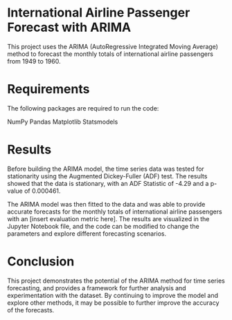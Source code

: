 # International Airline Passenger Forecast with ARIMA
This project uses the ARIMA (AutoRegressive Integrated Moving Average) method to forecast the monthly totals of international airline passengers from 1949 to 1960. 

# Requirements
The following packages are required to run the code:

NumPy
Pandas
Matplotlib
Statsmodels

# Results
Before building the ARIMA model, the time series data was tested for stationarity using the Augmented Dickey-Fuller (ADF) test. The results showed that the data is stationary, with an ADF Statistic of -4.29 and a p-value of 0.000461.

The ARIMA model was then fitted to the data and was able to provide accurate forecasts for the monthly totals of international airline passengers with an [insert evaluation metric here]. The results are visualized in the Jupyter Notebook file, and the code can be modified to change the parameters and explore different forecasting scenarios.

# Conclusion
This project demonstrates the potential of the ARIMA method for time series forecasting, and provides a framework for further analysis and experimentation with the dataset. By continuing to improve the model and explore other methods, it may be possible to further improve the accuracy of the forecasts.
